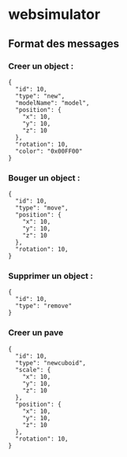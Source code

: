# websimulator

## Format des messages

### Creer un object :
    {
      "id": 10,
      "type": "new",
      "modelName": "model",
      "position": {
        "x": 10,
        "y": 10,
        "z": 10
      },
      "rotation": 10,
      "color": "0x00FF00"
    }

### Bouger un object :
    {
      "id": 10,
      "type": "move",
      "position": {
        "x": 10,
        "y": 10,
        "z": 10
      },
      "rotation": 10,
    }

### Supprimer un object :
    {
      "id": 10,
      "type": "remove"
    }
### Creer un pave
    {
      "id": 10,
      "type": "newcuboid",
      "scale": {
        "x": 10,
        "y": 10,
        "z": 10
      },
      "position": {
        "x": 10,
        "y": 10,
        "z": 10
      },
      "rotation": 10,
    }
